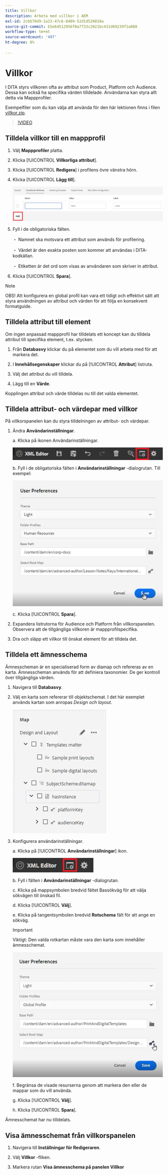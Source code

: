 ```yaml
---
title: Villkor
description: Arbeta med villkor i AEM
exl-id: 2cb670d9-1a22-47c6-8409-52d1d526010a
source-git-commit: b5e64512956f0a7f33c2021bc431d69239f2a088
workflow-type: tm+mt
source-wordcount: '497'
ht-degree: 0%

---
```


# Villkor

I DITA styrs villkoren ofta av attribut som Product, Platform och Audience. Dessa kan också ha specifika värden tilldelade. Användarna kan styra allt detta via Mappprofiler.

Exempelfiler som du kan välja att använda för den här lektionen finns i filen [villkor.zip](assets/conditions.zip).

>[!VIDEO](https://video.tv.adobe.com/v/342755)

## Tilldela villkor till en mappprofil

1. Välj **Mappprofiler** platta.

2. Klicka [!UICONTROL **Villkorliga attribut**].

3. Klicka [!UICONTROL **Redigera**] i profilens övre vänstra hörn.

4. Klicka [!UICONTROL **Lägg till**].

   ![Villkor i mappprofiler](images/lesson-13/add-name.png)

5. Fyll i de obligatoriska fälten.

   ・ Namnet ska motsvara ett attribut som används för profilering.

   ・ Värdet är den exakta posten som kommer att användas i DITA-kodkällan.

   ・ Etiketten är det ord som visas av användaren som skriver in attribut.

6. Klicka [!UICONTROL **Spara**].

>[!NOTE]
>
>OBS! Att konfigurera en global profil kan vara ett tidigt och effektivt sätt att styra användningen av attribut och värden för att följa en konsekvent formatguide.

## Tilldela attribut till element

Om ingen anpassad mappprofil har tilldelats ett koncept kan du tilldela attribut till specifika element, t.ex. stycken.

1. Från **Databasvy** klickar du på elementet som du vill arbeta med för att markera det.

2. I **Innehållsegenskaper** klickar du på [!UICONTROL **Attribut**] listruta.

3. Välj det attribut du vill tilldela.

4. Lägg till en **Värde**.

Kopplingen attribut och värde tilldelas nu till det valda elementet.

## Tilldela attribut- och värdepar med villkor

På villkorspanelen kan du styra tilldelningen av attribut- och värdepar.

1. Ändra **Användarinställningar**.

   a. Klicka på ikonen Användarinställningar.

   ![Ikon för användarinställningar](images/lesson-13/user-prefs-icon.png)

   b. Fyll i de obligatoriska fälten i **Användarinställningar** -dialogrutan. Till exempel:

   ![Användarinställningar](images/lesson-13/user-preferences.png)

   c. Klicka [!UICONTROL **Spara**].

2. Expandera listrutorna för Audience och Platform från villkorspanelen. Observera att de tillgängliga villkoren är mappprofilspecifika.

3. Dra och släpp ett villkor till önskat element för att tilldela det.

## Tilldela ett ämnesschema

Ämnesscheman är en specialiserad form av diamap och refereras av en karta. Ämnesscheman används för att definiera taxonomier. De ger kontroll över tillgängliga värden.

1. Navigera till **Databasvy**.

2. Välj en karta som refererar till objektschemat. I det här exemplet används kartan som anropas _Design och layout_.

   ![Användarinställningar](images/lesson-13/subject-scheme-map.png)

3. Konfigurera användarinställningar.

   a. Klicka på [!UICONTROL **Användarinställningar**] ikon.

   ![Användarinställningar](images/lesson-13/user-prefs-icon-2.png)

   b. Fyll i fälten i **Användarinställningar** -dialogrutan.

   c. Klicka på mappsymbolen bredvid fältet Bassökväg för att välja sökvägen till önskad fil.

   d. Klicka [!UICONTROL **Välj**].

   e. Klicka på tangentsymbolen bredvid **Rotschema** fält för att ange en sökväg.

   >[!IMPORTANT]
   >
   >Viktigt: Den valda rotkartan måste vara den karta som innehåller ämnesschemat.


   ![Användarinställningar](images/lesson-13/user-preferences-2.png)

   f. Begränsa de visade resurserna genom att markera den eller de mappar som du vill använda.

   g. Klicka [!UICONTROL **Välj**].

   h. Klicka [!UICONTROL **Spara**].

Ämnesschemat har nu tilldelats.

## Visa ämnesschemat från villkorspanelen

1. Navigera till **Inställningar för Redigeraren**.

2. Välj **Villkor** -fliken.

3. Markera rutan **Visa ämnesschema på panelen Villkor**
